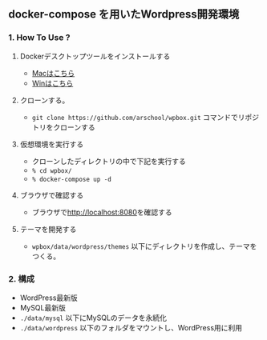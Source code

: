 ## docker-compose を用いたWordpress開発環境

### 1. How To Use ?

1. Dockerデスクトップツールをインストールする
   * [Macはこちら](https://www.docker.com/docker-mac)
   * [Winはこちら](https://www.docker.com/docker-windows)

1. クローンする。
   * `git clone https://github.com/arschool/wpbox.git` コマンドでリポジトリをクローンする

1. 仮想環境を実行する
   * クローンしたディレクトリの中で下記を実行する
   * `% cd wpbox/`
   * `% docker-compose up -d`

1. ブラウザで確認する
   * ブラウザで[http://localhost:8080](http://localhost:8080)を確認する

1. テーマを開発する
   * `wpbox/data/wordpress/themes` 以下にディレクトリを作成し、テーマをつくる。

### 2. 構成

* WordPress最新版
* MySQL最新版
* `./data/mysql` 以下にMySQLのデータを永続化
* `./data/wordpress` 以下のフォルダをマウントし、WordPress用に利用
